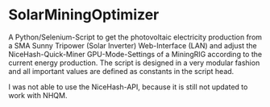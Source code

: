 # SolarMiningOptimizer
A Python/Selenium-Script to get the photovoltaic electricity production from a SMA Sunny Tripower (Solar Inverter) Web-Interface (LAN) and adjust the NiceHash-Quick-Miner GPU-Mode-Settings of a MiningRIG according to the current energy production. The script is designed in a very modular fashion and all important values are defined as constants in the script head. 

I was not able to use the NiceHash-API, because it is still not updated to work with NHQM.

